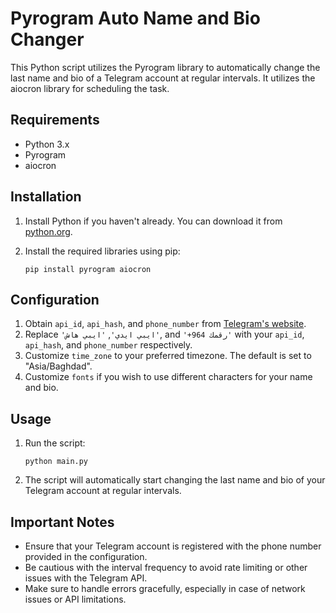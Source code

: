 # Pyrogram Auto Name and Bio Changer

This Python script utilizes the Pyrogram library to automatically change the last name and bio of a Telegram account at regular intervals. It utilizes the aiocron library for scheduling the task.

## Requirements

- Python 3.x
- Pyrogram
- aiocron

## Installation

1. Install Python if you haven't already. You can download it from [python.org](https://www.python.org/downloads/).
2. Install the required libraries using pip:

    ```
    pip install pyrogram aiocron
    ```

## Configuration

1. Obtain `api_id`, `api_hash`, and `phone_number` from [Telegram's website](https://my.telegram.org/auth).
2. Replace `'ايبي ايدي'`, `'ايبي هاش'`, and `'+964 رقمك'` with your `api_id`, `api_hash`, and `phone_number` respectively.
3. Customize `time_zone` to your preferred timezone. The default is set to "Asia/Baghdad".
4. Customize `fonts` if you wish to use different characters for your name and bio.

## Usage

1. Run the script:

    ```
    python main.py
    ```

2. The script will automatically start changing the last name and bio of your Telegram account at regular intervals.

## Important Notes

- Ensure that your Telegram account is registered with the phone number provided in the configuration.
- Be cautious with the interval frequency to avoid rate limiting or other issues with the Telegram API.
- Make sure to handle errors gracefully, especially in case of network issues or API limitations.
